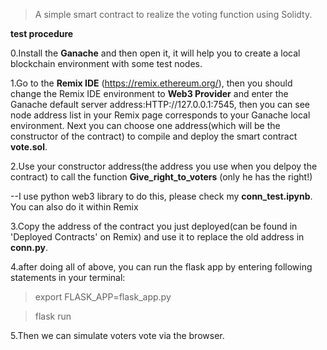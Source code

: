>A simple smart contract to realize the voting function using Solidty.

**test procedure**

0.Install the **Ganache** and then open it, it will help you to create a local blockchain environment with some test nodes.


1.Go to the **Remix IDE** (https://remix.ethereum.org/), then you should change the Remix IDE environment to **Web3 Provider**  and enter the Ganache default server address:HTTP://127.0.0.1:7545, then you can see node address list in your Remix page corresponds to your Ganache local environment. Next you can choose one address(which will be the constructor of the contract) to compile and deploy the smart contract **vote.sol**. 
  
 
 2.Use your constructor address(the address you use when you delpoy the contract) to call the function **Give_right_to_voters** (only he has the right!)
  
   --I use python web3 library to do this, please check my **conn_test.ipynb**. You can also do it within Remix
 
 3.Copy the address of the contract you just deployed(can be found in 'Deployed Contracts' on Remix) and use it to replace the old address in **conn.py**.

 4.after doing all of above, you can run the flask app by entering following statements in your terminal:
 
  >export FLASK_APP=flask_app.py
  
  >flask run
 
 5.Then we can simulate voters vote via the browser.




